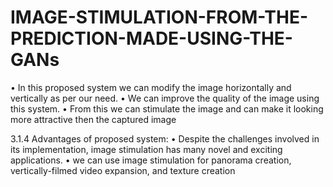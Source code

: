 # IMAGE-STIMULATION-FROM-THE-PREDICTION-MADE-USING-THE-GANs
•	In this proposed system we can modify the image horizontally and vertically as per our   need.
•	We can improve the quality of the image using this system.
•	From this we can stimulate the image and can make it looking more attractive then the captured image

 3.1.4 Advantages of proposed system:
•	Despite the challenges involved in its implementation, image stimulation has many novel and exciting applications. 
•	we can use image stimulation for panorama creation, vertically-filmed video expansion, and texture creation
